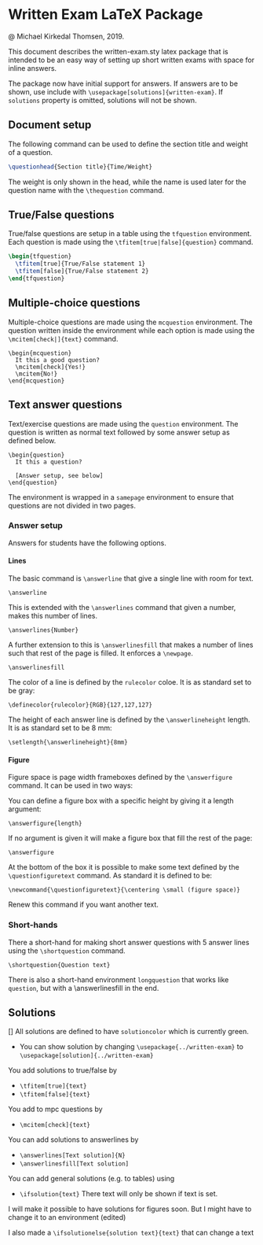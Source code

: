 # Written Exam LaTeX Package

@ Michael Kirkedal Thomsen, 2019.

This document describes the written-exam.sty latex package that is intended to be an easy way of setting up short written exams with space for inline answers.

The package now have initial support for answers. If answers are to be shown, use include with `\usepackage[solutions]{written-exam}`. If `solutions` property is omitted, solutions will not be shown.

## Document setup
The following command can be used to define the section title and weight of a question.

```latex
\questionhead{Section title}{Time/Weight}
```

The weight is only shown in the head, while the name is used later for the question name with the `\thequestion` command.


## True/False questions
True/false questions are setup in a table using the `tfquestion` environment. Each question is made using the `\tfitem[true|false]{question}` command.

```latex
\begin{tfquestion}
  \tfitem[true]{True/False statement 1}
  \tfitem[false]{True/False statement 2}
\end{tfquestion}
```

## Multiple-choice questions
Multiple-choice questions are made using the `mcquestion` environment. The question written inside the environment while each option is made using the `\mcitem[check|]{text}` command.

```
\begin{mcquestion}
  It this a good question?
  \mcitem[check]{Yes!}
  \mcitem{No!}
\end{mcquestion}
```

## Text answer questions
Text/exercise questions are made using the `question` environment. The question is written as normal text followed by some answer setup as defined below.

```
\begin{question}
  It this a question?

  [Answer setup, see below]
\end{question}
```
The environment is wrapped in a `samepage` environment to ensure that questions are not divided in two pages.


### Answer setup
Answers for students have the following options.

#### Lines
The basic command is `\answerline` that give a single line with room for text. 

```
\answerline
```

This is extended with the `\answerlines` command that given a number, makes this number of lines.

```
\answerlines{Number}
```
A further extension to this is `\answerlinesfill` that makes a number of lines such that rest of the page is filled. It enforces a `\newpage`.

```
\answerlinesfill
```

The color of a line is defined by the `rulecolor` coloe. It is as standard set to be gray:

```
\definecolor{rulecolor}{RGB}{127,127,127}
```

The height of each answer line is defined by the `\answerlineheight` length. It is as standard set to be 8 mm:

```
\setlength{\answerlineheight}{8mm}
```

#### Figure
Figure space is page width frameboxes defined by the `\answerfigure` command. It can be used in two ways:

You can define a figure box with a specific height by giving it a length argument:

```
\answerfigure{length}
```

If no argument is given it will make a figure box that fill the rest of the page:

```
\answerfigure
```

At the bottom of the box it is possible to make some text defined by the `\questionfiguretext` command. As standard it is defined to be:

```
\newcommand{\questionfiguretext}{\centering \small (figure space)}
```
Renew this command if you want another text.

### Short-hands

There a short-hand for making short answer questions with 5 answer lines using the `\shortquestion` command.

```
\shortquestion{Question text}
```

There is also a short-hand environment `longquestion` that works like `question`, but with a \answerlinesfill in the end.


## Solutions

[]
All solutions are defined to have `solutioncolor` which is currently green.

* You can show solution by changing `\usepackage{../written-exam}` to `\usepackage[solution]{../written-exam}`

You add solutions to true/false by
* `\tfitem[true]{text}`
* `\tfitem[false]{text}`

You add to mpc questions by
* `\mcitem[check]{text}`

You can add solutions to answerlines by
* `\answerlines[Text solution]{N}`
* `\answerlinesfill[Text solution]`

You can add general solutions (e.g. to tables) using
* `\ifsolution{text}`
There text will only be shown if text is set.

I will make it possible to have solutions for figures soon. But I might have to change it to an environment (edited)

I also made a `\ifsolutionelse{solution text}{text}` that can change a text
